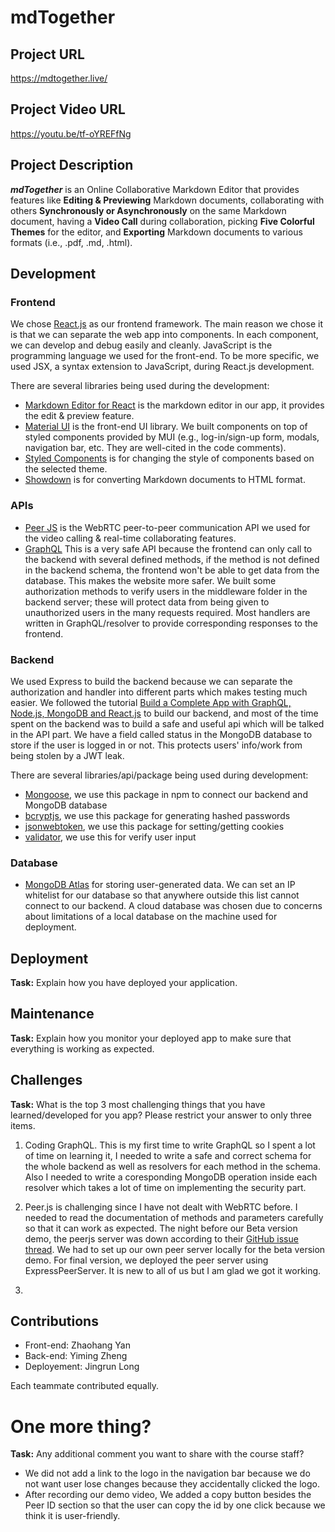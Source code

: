 # mdTogether
## Project URL

https://mdtogether.live/

## Project Video URL 

https://youtu.be/tf-oYREFfNg

## Project Description

***mdTogether*** is an Online Collaborative Markdown Editor that provides features like **Editing & Previewing** Markdown documents, collaborating with others **Synchronously or Asynchronously** on the same Markdown document, having a **Video Call** during collaboration, picking **Five Colorful Themes** for the editor, and **Exporting** Markdown documents to various formats (i.e., .pdf, .md, .html).

## Development

### Frontend
We chose [React.js](https://reactjs.org/) as our frontend framework. The main reason we chose it is that we can separate the web app into components. In each component, we can develop and debug easily and cleanly. JavaScript is the programming language we used for the front-end. To be more specific, we used JSX, a syntax extension to JavaScript, during React.js development.

There are several libraries being used during the development:
* [Markdown Editor for React](https://uiwjs.github.io/react-md-editor/) is the markdown editor in our app, it provides the edit & preview feature.
* [Material UI](https://mui.com/) is the front-end UI library. We built components on top of styled components provided by MUI (e.g., log-in/sign-up form, modals, navigation bar, etc. They are well-cited in the code comments).
* [Styled Components](https://styled-components.com/) is for changing the style of components based on the selected theme.
* [Showdown](http://showdownjs.com/) is for converting Markdown documents to HTML format.

### APIs
* [Peer JS](https://github.com/peers/peerjs#readme) is the WebRTC peer-to-peer communication API we used for the video calling & real-time collaborating features.
* [GraphQL](https://graphql.org/) This is a very safe API because the frontend can only call to the backend with several defined methods, if the method is not defined in the backend schema, the frontend won't be able to get data from the database. This makes the website more safer. We built some authorization methods to verify users in the middleware folder in the backend server; these will protect data from being given to unauthorized users in the many requests required. Most handlers are written in GraphQL/resolver to provide corresponding responses to the frontend.

### Backend
We used Express to build the backend because we can separate the authorization and handler into different parts which makes testing much easier. We followed the tutorial [Build a Complete App with GraphQL, Node.js, MongoDB and React.js](https://www.youtube.com/playlist?list=PL55RiY5tL51rG1x02Yyj93iypUuHYXcB_) to build our backend, and most of the time spent on the backend was to build a safe and useful api which will be talked in the API part. We have a field called status in the MongoDB database to store if the user is logged in or not. This protects users' info/work from being stolen by a JWT leak.

There are several libraries/api/package being used during development:
* [Mongoose](https://www.npmjs.com/package/mongoose), we use this package in npm to connect our backend and MongoDB database
* [bcryptjs](https://www.npmjs.com/package/bcryptjs), we use this package for generating hashed passwords
* [jsonwebtoken](https://www.npmjs.com/package/jsonwebtoken), we use this package for setting/getting cookies
* [validator](https://www.npmjs.com/package/validator), we use this for verify user input
### Database
* [MongoDB Atlas](https://www.mongodb.com/atlas) for storing user-generated data. We can set an IP whitelist for our database so that anywhere outside this list cannot connect to our backend. A cloud database was chosen due to concerns about limitations of a local database on the machine used for deployment.


## Deployment

**Task:** Explain how you have deployed your application. 

## Maintenance

**Task:** Explain how you monitor your deployed app to make sure that everything is working as expected.

## Challenges

**Task:** What is the top 3 most challenging things that you have learned/developed for you app? Please restrict your answer to only three items. 

1. Coding GraphQL. This is my first time to write GraphQL so I spent a lot of time on learning it, I needed to write a safe and correct schema for the whole backend as well as resolvers for each method in the schema. Also I needed to write a coresponding MongoDB operation inside each resolver which takes a lot of time on implementing the security part.

2. Peer.js is challenging since I have not dealt with WebRTC before. I needed to read the documentation of methods and parameters carefully so that it can work as expected. The night before our Beta version demo, the peerjs server was down according to their [GitHub issue thread](https://github.com/peers/peerjs/issues/939). We had to set up our own peer server locally for the beta version demo. For final version, we deployed the peer server using ExpressPeerServer. It is new to all of us but I am glad we got it working.

3. 

## Contributions

- Front-end: Zhaohang Yan
- Back-end: Yiming Zheng
- Deployement: Jingrun Long

Each teammate contributed equally.

# One more thing? 

**Task:** Any additional comment you want to share with the course staff? 
- We did not add a link to the logo in the navigation bar because we do not want user lose changes because they accidentally clicked the logo.
- After recording our demo video, We added a copy button besides the Peer ID section so that the user can copy the id by one click because we think it is user-friendly.
